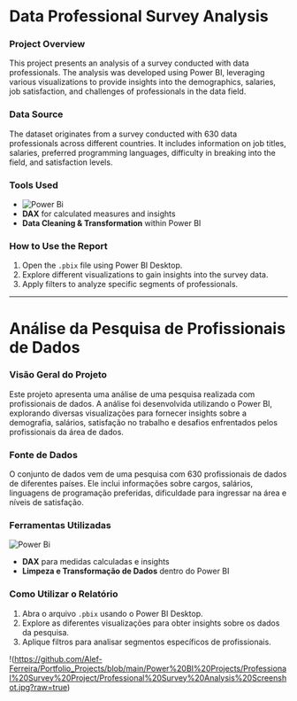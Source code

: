 # Data Professional Survey Analysis

### Project Overview
This project presents an analysis of a survey conducted with data professionals. The analysis was developed using Power BI, leveraging various visualizations to provide insights into the demographics, salaries, job satisfaction, and challenges of professionals in the data field.

### Data Source
The dataset originates from a survey conducted with 630 data professionals across different countries. It includes information on job titles, salaries, preferred programming languages, difficulty in breaking into the field, and satisfaction levels.

### Tools Used
- ![Power Bi](https://img.shields.io/badge/power_bi-F2C811?style=for-the-badge&logo=powerbi&logoColor=black)
- **DAX** for calculated measures and insights
- **Data Cleaning & Transformation** within Power BI

### How to Use the Report
1. Open the `.pbix` file using Power BI Desktop.
2. Explore different visualizations to gain insights into the survey data.
3. Apply filters to analyze specific segments of professionals.

---

# Análise da Pesquisa de Profissionais de Dados

### Visão Geral do Projeto
Este projeto apresenta uma análise de uma pesquisa realizada com profissionais de dados. A análise foi desenvolvida utilizando o Power BI, explorando diversas visualizações para fornecer insights sobre a demografia, salários, satisfação no trabalho e desafios enfrentados pelos profissionais da área de dados.

### Fonte de Dados
O conjunto de dados vem de uma pesquisa com 630 profissionais de dados de diferentes países. Ele inclui informações sobre cargos, salários, linguagens de programação preferidas, dificuldade para ingressar na área e níveis de satisfação.

### Ferramentas Utilizadas
![Power Bi](https://img.shields.io/badge/power_bi-F2C811?style=for-the-badge&logo=powerbi&logoColor=black)
- **DAX** para medidas calculadas e insights
- **Limpeza e Transformação de Dados** dentro do Power BI

### Como Utilizar o Relatório
1. Abra o arquivo `.pbix` usando o Power BI Desktop.
2. Explore as diferentes visualizações para obter insights sobre os dados da pesquisa.
3. Aplique filtros para analisar segmentos específicos de profissionais.


!(https://github.com/Alef-Ferreira/Portfolio_Projects/blob/main/Power%20BI%20Projects/Professional%20Survey%20Project/Professional%20Survey%20Analysis%20Screenshot.jpg?raw=true)
